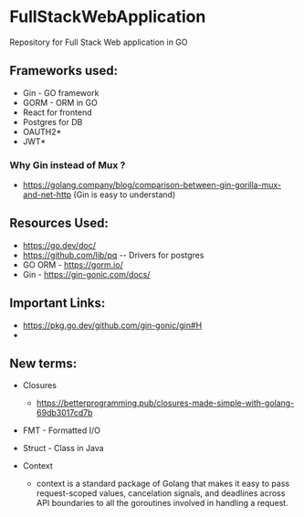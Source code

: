 # FullStackWebApplication
Repository for Full Stack Web application in GO

## Frameworks used:

- Gin - GO framework
- GORM - ORM in GO
- React for frontend
- Postgres for DB
- OAUTH2*
- JWT*

### Why Gin instead of Mux ?

- https://golang.company/blog/comparison-between-gin-gorilla-mux-and-net-http (Gin is easy to understand)

## Resources Used:

- https://go.dev/doc/
- https://github.com/lib/pq -- Drivers for postgres
- GO ORM - https://gorm.io/
- Gin - https://gin-gonic.com/docs/

## Important Links:

- https://pkg.go.dev/github.com/gin-gonic/gin#H
- 

## New terms:

- Closures
  - https://betterprogramming.pub/closures-made-simple-with-golang-69db3017cd7b
- FMT - Formatted I/O
- Struct - Class in Java

- Context
  - context is a standard package of Golang that makes it easy to pass request-scoped values, cancelation signals, and deadlines across API boundaries to all the goroutines involved in handling a request.
